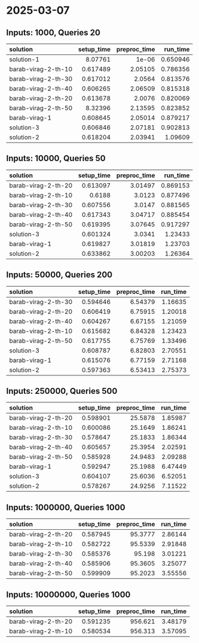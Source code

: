 # 2025-03-07

## Inputs: 1000, Queries 20

| solution            |   setup_time |   preproc_time |   run_time |
|:--------------------|-------------:|---------------:|-----------:|
| solution-1          |     8.07761  |        1e-06   |   0.650946 |
| barab-virag-2-th-10 |     0.617489 |        2.05105 |   0.786356 |
| barab-virag-2-th-30 |     0.617012 |        2.0564  |   0.813576 |
| barab-virag-2-th-40 |     0.606265 |        2.06509 |   0.815318 |
| barab-virag-2-th-20 |     0.613678 |        2.0076  |   0.820069 |
| barab-virag-2-th-50 |     8.32396  |        2.13595 |   0.823852 |
| barab-virag-1       |     0.608645 |        2.05014 |   0.879217 |
| solution-3          |     0.606846 |        2.07181 |   0.902813 |
| solution-2          |     0.618204 |        2.03941 |   1.09609  |

## Inputs: 10000, Queries 50

| solution            |   setup_time |   preproc_time |   run_time |
|:--------------------|-------------:|---------------:|-----------:|
| barab-virag-2-th-20 |     0.613097 |        3.01497 |   0.869153 |
| barab-virag-2-th-10 |     0.6188   |        3.0123  |   0.877496 |
| barab-virag-2-th-30 |     0.607556 |        3.0147  |   0.881565 |
| barab-virag-2-th-40 |     0.617343 |        3.04717 |   0.885454 |
| barab-virag-2-th-50 |     0.619395 |        3.07645 |   0.917297 |
| solution-3          |     0.601324 |        3.0341  |   1.23433  |
| barab-virag-1       |     0.619827 |        3.01819 |   1.23703  |
| solution-2          |     0.633862 |        3.00203 |   1.26364  |

## Inputs: 50000, Queries 200

| solution            |   setup_time |   preproc_time |   run_time |
|:--------------------|-------------:|---------------:|-----------:|
| barab-virag-2-th-30 |     0.594646 |        6.54379 |    1.16635 |
| barab-virag-2-th-20 |     0.606419 |        6.75915 |    1.20018 |
| barab-virag-2-th-40 |     0.604267 |        6.67155 |    1.21059 |
| barab-virag-2-th-10 |     0.615682 |        6.84328 |    1.23423 |
| barab-virag-2-th-50 |     0.617755 |        6.75769 |    1.33496 |
| solution-3          |     0.608787 |        6.82803 |    2.70551 |
| barab-virag-1       |     0.615076 |        6.77159 |    2.71168 |
| solution-2          |     0.597363 |        6.53413 |    2.75373 |

## Inputs: 250000, Queries 500

| solution            |   setup_time |   preproc_time |   run_time |
|:--------------------|-------------:|---------------:|-----------:|
| barab-virag-2-th-20 |     0.598901 |        25.5878 |    1.85987 |
| barab-virag-2-th-10 |     0.600086 |        25.1649 |    1.86241 |
| barab-virag-2-th-30 |     0.578647 |        25.1833 |    1.86344 |
| barab-virag-2-th-40 |     0.605657 |        25.3954 |    2.02591 |
| barab-virag-2-th-50 |     0.585928 |        24.9483 |    2.09288 |
| barab-virag-1       |     0.592947 |        25.1988 |    6.47449 |
| solution-3          |     0.604107 |        25.6036 |    6.52051 |
| solution-2          |     0.578267 |        24.9256 |    7.11522 |

## Inputs: 1000000, Queries 1000

| solution            |   setup_time |   preproc_time |   run_time |
|:--------------------|-------------:|---------------:|-----------:|
| barab-virag-2-th-20 |     0.587945 |        95.3777 |    2.86144 |
| barab-virag-2-th-10 |     0.582722 |        95.5339 |    2.91848 |
| barab-virag-2-th-30 |     0.585376 |        95.198  |    3.01221 |
| barab-virag-2-th-40 |     0.585906 |        95.3605 |    3.25077 |
| barab-virag-2-th-50 |     0.599909 |        95.2023 |    3.55556 |

## Inputs: 10000000, Queries 1000

| solution            |   setup_time |   preproc_time |   run_time |
|:--------------------|-------------:|---------------:|-----------:|
| barab-virag-2-th-20 |     0.591235 |        956.621 |    3.48179 |
| barab-virag-2-th-10 |     0.580534 |        956.313 |    3.57095 |